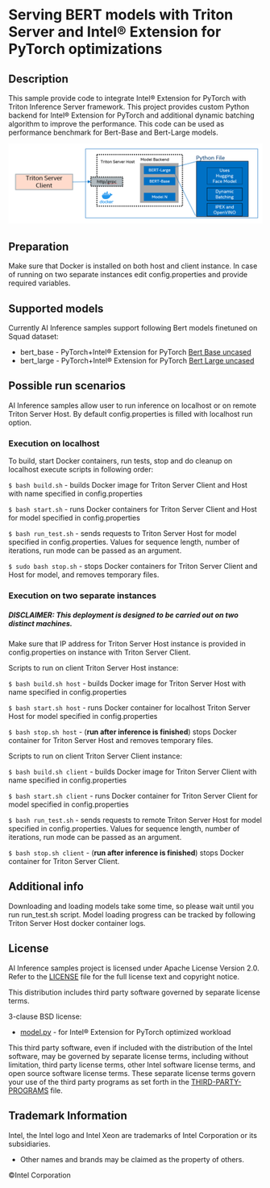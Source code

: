 # Serving BERT models with Triton Server and Intel® Extension for PyTorch optimizations

## Description
This sample provide code to integrate Intel® Extension for PyTorch with Triton Inference Server framework. This project provides custom Python backend for Intel® Extension for PyTorch and additional dynamic batching algorithm to improve the performance. This code can be used as performance benchmark for Bert-Base and Bert-Large models.

![graph](./graph.jpg)

## Preparation
Make sure that Docker is installed on both host and client instance.
In case of running on two separate instances edit config.properties and provide required variables.
## Supported models
Currently AI Inference samples support following Bert models finetuned on Squad dataset:
- bert_base        - PyTorch+Intel® Extension for PyTorch [Bert Base uncased](https://huggingface.co/csarron/bert-base-uncased-squad-v1 "Bert Base uncased")
- bert_large        - PyTorch+Intel® Extension for PyTorch [Bert Large uncased](https://huggingface.co/bert-large-uncased-whole-word-masking-finetuned-squad "Bert Large uncased")

## Possible run scenarios
AI Inference samples allow user to run inference on localhost or on remote Triton Server Host. 
By default config.properties is filled with localhost run option. 
### Execution on localhost
To build, start Docker containers, run tests, stop and do cleanup on localhost execute scripts in following order:

`$ bash build.sh`  - builds Docker image for Triton Server Client and Host with name specified in config.properties

`$ bash start.sh`  - runs Docker containers for Triton Server Client and Host for model specified in config.properties

`$ bash run_test.sh`  - sends requests to Triton Server Host for model specified in config.properties. Values for sequence length, number of iterations, run mode can be passed as an argument.

`$ sudo bash stop.sh`  - stops Docker containers for Triton Server Client and Host for model, and removes temporary files. 

### Execution on two separate instances

##### DISCLAIMER: This deployment is designed to be carried out on two distinct machines.
Make sure that IP address for Triton Server Host instance is provided in config.properties on instance with Triton Server Client.

Scripts to run on client Triton Server Host instance:

`$ bash build.sh host`  - builds Docker image for Triton Server Host with name specified in config.properties

`$ bash start.sh host`  - runs Docker container for localhost Triton Server Host for model specified in config.properties

`$ bash stop.sh host`  - (**run after inference is finished**) stops Docker container for Triton Server Host and removes temporary files. 

Scripts to run on client Triton Server Client instance:

`$ bash build.sh client`  - builds Docker image for Triton Server Client with name specified in config.properties

`$ bash start.sh client`  - runs Docker container for Triton Server Client for model specified in config.properties

`$ bash run_test.sh`  - sends requests to remote Triton Server Host for model specified in config.properties. Values for sequence length, number of iterations, run mode can be passed as an argument.

`$ bash stop.sh client`  - (**run after inference is finished**) stops Docker container for Triton Server Client. 

## Additional info
Downloading and loading models take some time, so please wait until you run run_test.sh script.
Model loading progress can be tracked by following Triton Server Host docker container logs.

## License 
AI Inference samples project is licensed under Apache License Version 2.0. Refer to the [LICENSE](../LICENSE) file for the full license text and copyright notice.

This distribution includes third party software governed by separate license terms.

3-clause BSD license:
- [model.py](./model_utils/bert_common/1/model.py) -  for Intel® Extension for PyTorch optimized workload

This third party software, even if included with the distribution of the Intel software, may be governed by separate license terms, including without limitation, third party license terms, other Intel software license terms, and open source software license terms. These separate license terms govern your use of the third party programs as set forth in the [THIRD-PARTY-PROGRAMS](./THIRD-PARTY-PROGRAMS) file.

## Trademark Information
Intel, the Intel logo and Intel Xeon are trademarks of Intel Corporation or its subsidiaries.
* Other names and brands may be claimed as the property of others.

&copy;Intel Corporation
